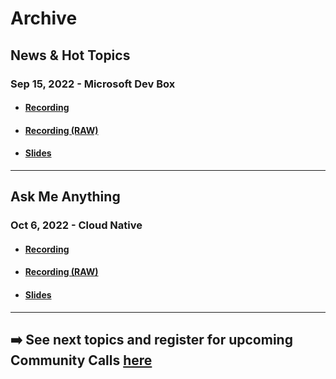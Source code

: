 # Archive


## News & Hot Topics
### Sep 15, 2022 - Microsoft Dev Box

- #### [Recording](https://azdevcall.blob.core.windows.net/recordings/2022-09-15_News-%26-Hot-Topics_Microsoft-Dev-Box.mp4?sp=r&st=2022-09-20T12:29:12Z&se=2023-09-20T20:29:12Z&spr=https&sv=2021-06-08&sr=b&sig=XX2vl1deLhmAzEGLB3yKXv2TB3HNOG5WHpDDAc%2F8qvQ%3D)
- #### [Recording (RAW)](./2022-09-15/2022-09-15_News-&-Hot-Topics_Microsoft-Dev-Box.mp4)
- #### [Slides](./2022-09-15/2022-09-15_News-&-hot-topics_Microsoft-Dev-Box.pdf)

--- 

## Ask Me Anything
### Oct 6, 2022 - Cloud Native
- #### [Recording](https://azdevcall.blob.core.windows.net/recordings/2022-10-06_Ask-Me-Anything_Cloud-Native.mp4?sp=r&st=2022-10-20T14:23:44Z&se=2024-10-31T23:23:44Z&spr=https&sv=2021-06-08&sr=b&sig=dXSI%2BevDMmC1xsSa1l8TAGsJ3xJoMHJc%2BsCnoWEzMX4%3D)
- #### [Recording (RAW)](./2022-10-06/2022-10-06_AskMeAnything-CloudNative.mp4)
- #### [Slides](./2022-10-06/2022-10-06_AskMeAnything-CloudNative.pdf)

--- 
## ➡️ See next topics and register for upcoming Community Calls [here](../README.md#community-calls-in-cy22)

